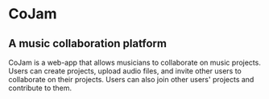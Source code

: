 # CoJam
## A music collaboration platform

CoJam is a web-app that allows musicians to collaborate on music projects. Users can create projects, upload audio files, and invite other users to collaborate on their projects. 
Users can also join other users' projects and contribute to them.
